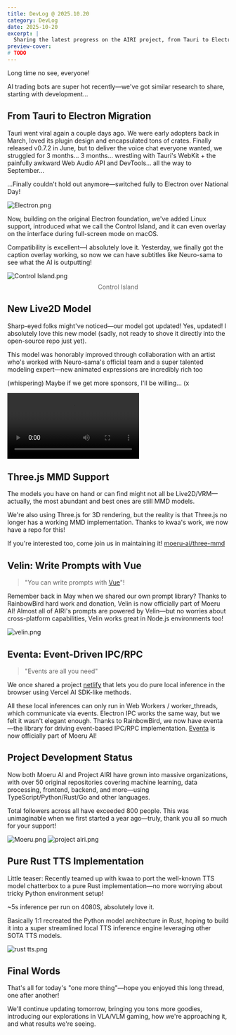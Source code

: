 ```yaml
---
title: DevLog @ 2025.10.20
category: DevLog
date: 2025-10-20
excerpt: |
  Sharing the latest progress on the AIRI project, from Tauri to Electron migration, new Live2D models, and various open-source project updates.
preview-cover:
# TODO
---
```


Long time no see, everyone!

AI trading bots are super hot recently—we've got similar research to share, starting with development...

## From Tauri to Electron Migration

Tauri went viral again a couple days ago. We were early adopters back in March, loved its plugin design and encapsulated tons of crates. Finally released v0.7.2 in June, but to deliver the voice chat everyone wanted, we struggled for 3 months... 3 months... wrestling with Tauri's WebKit + the painfully awkward Web Audio API and DevTools... all the way to September...

...Finally couldn't hold out anymore—switched fully to Electron over National Day!

<img src="./assets/Electron.png" alt="Electron.png" />

Now, building on the original Electron foundation, we've added Linux support, introduced what we call the Control Island, and it can even overlay on the interface during full-screen mode on macOS.

Compatibility is excellent—I absolutely love it. Yesterday, we finally got the caption overlay working, so now we can have subtitles like Neuro-sama to see what the AI is outputting!

<img src="./assets/Control Island.png" alt="Control Island.png" />

<div style="text-align: center; font-size: 0.875rem; color: #666; margin-top: 0.5rem;">
Control Island
</div>

## New Live2D Model

Sharp-eyed folks might've noticed—our model got updated! Yes, updated! I absolutely love this new model (sadly, not ready to shove it directly into the open-source repo just yet).

This model was honorably improved through collaboration with an artist who's worked with Neuro-sama's official team and a super talented modeling expert—new animated expressions are incredibly rich too

(whispering) Maybe if we get more sponsors, I'll be willing... (x

<video src="./assets/Airi.mp4" alt="Airi.mp4" controls></video>

## Three.js MMD Support

The models you have on hand or can find might not all be Live2D/VRM—actually, the most abundant and best ones are still MMD models.

We're also using Three.js for 3D rendering, but the reality is that Three.js no longer has a working MMD implementation. Thanks to kwaa's work, we now have a repo for this!

If you're interested too, come join us in maintaining it! [moeru-ai/three-mmd](https://github.com/moeru-ai/three-mmd)

## Velin: Write Prompts with Vue

 >"You can write prompts with [Vue](https://velin-dev.netlify.app/#/)"!

Remember back in May when we shared our own prompt library? Thanks to RainbowBird hard work and donation, Velin is now officially part of Moeru AI! Almost all of AIRI's prompts are powered by Velin—but no worries about cross-platform capabilities, Velin works great in Node.js environments too!

<img src="./assets/velin.png" alt="velin.png" />

## Eventa: Event-Driven IPC/RPC

>"Events are all you need"

We once shared a project [netlify](https://velin-dev.netlify.app/#/) that lets you do pure local inference in the browser using Vercel AI SDK-like methods.

All these local inferences can only run in Web Workers / worker_threads, which communicate via events. Electron IPC works the same way, but we felt it wasn't elegant enough. Thanks to RainbowBird, we now have eventa—the library for driving event-based IPC/RPC implementation. [Eventa](https://github.com/moeru-ai/eventa) is now officially part of Moeru AI!

## Project Development Status

Now both Moeru AI and Project AIRI have grown into massive organizations, with over 50 original repositories covering machine learning, data processing, frontend, backend, and more—using TypeScript/Python/Rust/Go and other languages.

Total followers across all have exceeded 800 people. This was unimaginable when we first started a year ago—truly, thank you all so much for your support!

<img src="./assets/Moeru.png" alt="Moeru.png" />
<img src="./assets/project airi.png" alt="project airi.png" />

## Pure Rust TTS Implementation

Little teaser: Recently teamed up with kwaa to port the well-known TTS model chatterbox to a pure Rust implementation—no more worrying about tricky Python environment setup!

~5s inference per run on 4080S, absolutely love it.

Basically 1:1 recreated the Python model architecture in Rust, hoping to build it into a super streamlined local TTS inference engine leveraging other SOTA TTS models.

<img src="./assets/rust tts.png" alt="rust tts.png" />

## Final Words

That's all for today's "one more thing"—hope you enjoyed this long thread, one after another!

We'll continue updating tomorrow, bringing you tons more goodies, introducing our explorations in VLA/VLM gaming, how we're approaching it, and what results we're seeing.
